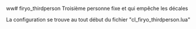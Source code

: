 ww# firyo_thirdperson
Troisième personne fixe et qui empêche les décales

La configuration se trouve au tout début du fichier "cl_firyo_thirdperson.lua"
